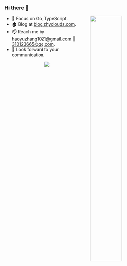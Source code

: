 ### Hi there 👋

<a href="https://github.com/zhyclouds?tab=repositories">
  <img align="right" src="https://github-readme-stats.vercel.app/api?username=zhyclouds&show_icons=true&theme=tokyonight" width="45%" />
</a>

- 🌱 Focus on Go, TypeScript.
- 🏠 Blog at [blog.zhyclouds.com](https://www.blog.zhyclouds.com).
- 📫 Reach me by haoyuzhang1021@gmail.com || 310123665@qq.com.
- 👋 Look forward to your communication.

<div align="center"> 
  <img src="https://github-readme-stats.vercel.app/api/top-langs/?username=zhyclouds&hide_title=true&hide_border=true&layout=compact&langs_count=6&theme=tokyonight" /> 
</div>
